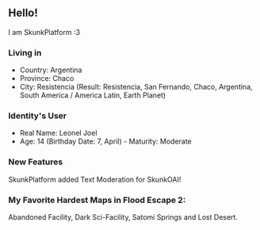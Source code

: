 ## Hello!

I am SkunkPlatform :3

### Living in
- Country: Argentina
- Province: Chaco
- City: Resistencia
(Result: Resistencia, San Fernando, Chaco, Argentina, South America / America Latin, Earth Planet)

### Identity's User
- Real Name: Leonel Joel
- Age: 14 (Birthday Date: 7, April) - Maturity: Moderate

### New Features
SkunkPlatform added Text Moderation for SkunkOAI!

### My Favorite Hardest Maps in Flood Escape 2:
Abandoned Facility, Dark Sci-Facility, Satomi Springs and Lost Desert.
